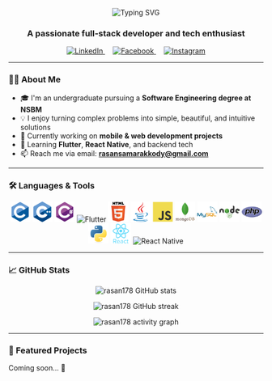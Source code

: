 <!-- Typing Intro -->
<p align="center">
  <img src="https://readme-typing-svg.demolab.com?font=Fira+Code&duration=3000&pause=1000&color=00BFFF&center=true&vCenter=true&width=500&lines=Hi+%F0%9F%91%8B%2C+I'm+Rasan.;Full-stack+Developer.;Tech+Enthusiast+%F0%9F%92%BB;Always+Learning+and+Building." alt="Typing SVG" />
</p>

<!-- Subheading -->
<h3 align="center">A passionate full-stack developer and tech enthusiast</h3>

<!-- Social Media Links -->
<p align="center">
  <a href="https://www.linkedin.com/in/rasan-samarakkody-1b6b99256/" target="_blank">
    <img src="https://raw.githubusercontent.com/rahuldkjain/github-profile-readme-generator/master/src/images/icons/Social/linked-in-alt.svg" alt="LinkedIn" height="30" width="30"/>
  </a>
  &nbsp;&nbsp;&nbsp;
  <a href="https://fb.com/rasansamarakkody" target="_blank">
    <img src="https://raw.githubusercontent.com/rahuldkjain/github-profile-readme-generator/master/src/images/icons/Social/facebook.svg" alt="Facebook" height="30" width="30"/>
  </a>
  &nbsp;&nbsp;&nbsp;
  <a href="https://www.instagram.com/raasss/" target="_blank">
    <img src="https://raw.githubusercontent.com/rahuldkjain/github-profile-readme-generator/master/src/images/icons/Social/instagram.svg" alt="Instagram" height="30" width="30"/>
  </a>
</p>

---

### 👨‍💻 About Me

- 🎓 I'm an undergraduate pursuing a **Software Engineering degree at NSBM**  
- 💡 I enjoy turning complex problems into simple, beautiful, and intuitive solutions  
- 🔭 Currently working on **mobile & web development projects**  
- 🌱 Learning **Flutter**, **React Native**, and backend tech  
- 📫 Reach me via email: **rasansamarakkody@gmail.com**

---

### 🛠️ Languages & Tools

<p align="center">
  <img src="https://raw.githubusercontent.com/devicons/devicon/master/icons/c/c-original.svg" alt="C" width="40" height="40"/>
  <img src="https://raw.githubusercontent.com/devicons/devicon/master/icons/cplusplus/cplusplus-original.svg" alt="C++" width="40" height="40"/>
  <img src="https://raw.githubusercontent.com/devicons/devicon/master/icons/csharp/csharp-original.svg" alt="C#" width="40" height="40"/>
  <img src="https://www.vectorlogo.zone/logos/flutterio/flutterio-icon.svg" alt="Flutter" width="40" height="40"/>
  <img src="https://raw.githubusercontent.com/devicons/devicon/master/icons/html5/html5-original-wordmark.svg" alt="HTML" width="40" height="40"/>
  <img src="https://raw.githubusercontent.com/devicons/devicon/master/icons/java/java-original.svg" alt="Java" width="40" height="40"/>
  <img src="https://raw.githubusercontent.com/devicons/devicon/master/icons/javascript/javascript-original.svg" alt="JavaScript" width="40" height="40"/>
  <img src="https://raw.githubusercontent.com/devicons/devicon/master/icons/mongodb/mongodb-original-wordmark.svg" alt="MongoDB" width="40" height="40"/>
  <img src="https://raw.githubusercontent.com/devicons/devicon/master/icons/mysql/mysql-original-wordmark.svg" alt="MySQL" width="40" height="40"/>
  <img src="https://raw.githubusercontent.com/devicons/devicon/master/icons/nodejs/nodejs-original-wordmark.svg" alt="Node.js" width="40" height="40"/>
  <img src="https://raw.githubusercontent.com/devicons/devicon/master/icons/php/php-original.svg" alt="PHP" width="40" height="40"/>
  <img src="https://raw.githubusercontent.com/devicons/devicon/master/icons/python/python-original.svg" alt="Python" width="40" height="40"/>
  <img src="https://raw.githubusercontent.com/devicons/devicon/master/icons/react/react-original-wordmark.svg" alt="React" width="40" height="40"/>
  <img src="https://reactnative.dev/img/header_logo.svg" alt="React Native" width="40" height="40"/>
</p>

---

### 📈 GitHub Stats

<p align="center">
  <img src="https://github-readme-stats.vercel.app/api?username=rasan178&show_icons=true&theme=github_dark" alt="rasan178 GitHub stats" />
</p>

<p align="center">
  <img src="https://github-readme-streak-stats.demolab.com?user=rasan178&theme=github-dark" alt="rasan178 GitHub streak" />
</p>

<p align="center">
  <img src="https://github-readme-activity-graph.vercel.app/graph?username=rasan178&theme=github-dark" alt="rasan178 activity graph" />
</p>

---

### 📌 Featured Projects

Coming soon... 🚀
